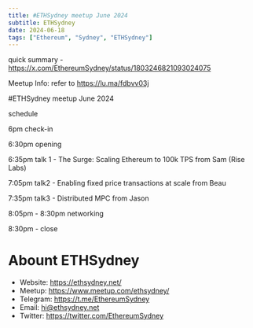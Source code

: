```yaml
---
title: #ETHSydney meetup June 2024
subtitle: ETHSydney
date: 2024-06-18
tags: ["Ethereum", "Sydney", "ETHSydney"]
---
```


quick summary - https://x.com/EthereumSydney/status/1803246821093024075

Meetup Info: refer to https://lu.ma/fdbvv03j

#ETHSydney meetup June 2024

​schedule

​6pm check-in

​6:30pm opening

​6:35pm talk 1 - The Surge: Scaling Ethereum to 100k TPS from Sam (Rise Labs)

​7:05pm talk2 - Enabling fixed price transactions at scale from Beau 

​7:35pm talk3 - Distributed MPC from Jason

​8:05pm - 8:30pm networking

​8:30pm - close

# Abount ETHSydney

- Website: https://ethsydney.net/
- Meetup: https://www.meetup.com/ethsydney/
- Telegram: https://t.me/EthereumSydney
- Email: hi@ethsydney.net
- Twitter: https://twitter.com/EthereumSydney